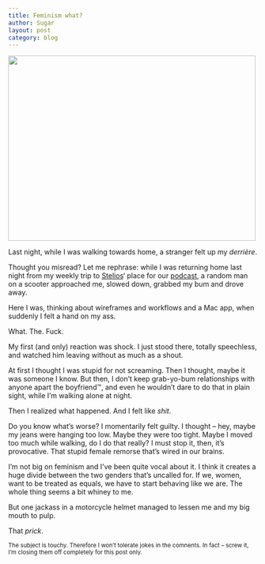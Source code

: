 ```yaml
---
title: Feminism what?
author: Sugar
layout: post
category: blog
---
```

<img class="alignnone" title="Feminism" src="http://farm4.static.flickr.com/3022/2909138048_58b720bc1a.jpg" alt="" width="500" height="375" />

Last night, while I was walking towards home, a stranger felt up my *derrière*.

Thought you misread? Let me rephrase: while I was returning home last night from my weekly trip to [Stelios][1]&#8216; place for our [podcast][2], a random man on a scooter approached me, slowed down, grabbed my bum and drove away.

Here I was, thinking about wireframes and workflows and a Mac app, when suddenly I felt a hand on my ass.

What. The. Fuck.

My first (and only) reaction was shock. I just stood there, totally speechless, and watched him leaving without as much as a shout.

At first I thought I was stupid for not screaming. Then I thought, maybe it was someone I know. But then, I don&#8217;t keep grab-yo-bum relationships with anyone apart the boyfriend™, and even he wouldn&#8217;t dare to do that in plain sight, while I&#8217;m walking alone at night.

Then I realized what happened. And I felt like *shit*.

Do you know what&#8217;s worse? I momentarily felt guilty. I thought &#8211; hey, maybe my jeans were hanging too low. Maybe they were too tight. Maybe I moved too much while walking, do I do that really? I must stop it, then, it&#8217;s provocative. That stupid female remorse that&#8217;s wired in our brains.

I&#8217;m not big on feminism and I&#8217;ve been quite vocal about it. I think it creates a huge divide between the two genders that&#8217;s uncalled for. If we, women, want to be treated as equals, we have to start behaving like we are. The whole thing seems a bit whiney to me.

But one jackass in a motorcycle helmet managed to lessen me and my big mouth to pulp.

That *prick*.

<small>The subject is touchy. Therefore I won&#8217;t tolerate jokes in the comnents. In fact &#8211; screw it, I&#8217;m closing them off completely for this post only.</small>

 [1]: http://stelabouras.com
 [2]: http://ssmap.tumblr.com
